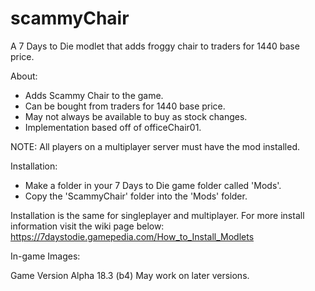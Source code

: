 # scammyChair
A 7 Days to Die modlet that adds froggy chair to traders for 1440 base price.

About:
- Adds Scammy Chair to the game.
- Can be bought from traders for 1440 base price.
- May not always be available to buy as stock changes.
- Implementation based off of officeChair01.

NOTE: All players on a multiplayer server must have the mod installed.

Installation:
- Make a folder in your 7 Days to Die game folder called 'Mods'.
- Copy the 'ScammyChair' folder into the 'Mods' folder.

Installation is the same for singleplayer and multiplayer. For more install information visit the wiki page below:
https://7daystodie.gamepedia.com/How_to_Install_Modlets

In-game Images:

Game Version Alpha 18.3 (b4)
May work on later versions.

